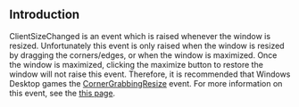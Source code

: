 ## Introduction

ClientSizeChanged is an event which is raised whenever the window is resized. Unfortunately this event is only raised when the window is resized by dragging the corners/edges, or when the window is maximized. Once the window is maximized, clicking the maximize button to restore the window will not raise this event. Therefore, it is recommended that Windows Desktop games the [CornerGrabbingResize](/documentation/api/flatredball/flatredball-flatredballservices/cornergrabbingresize.md) event. For more information on this event, see the [this page](http://msdn.microsoft.com/en-us/library/microsoft.xna.framework.gamewindow.clientsizechanged.aspx).
